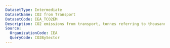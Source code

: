 ```yaml
---
DatasetType: Intermediate
DatasetName: CO2 from Transport
DatasetCode: IEA_TCO2EM
Description: CO2 emissions from transport, tonnes referring to thousands of kilograms
Source:
  OrganizationCode: IEA
  QueryCode: CO2BySector
---
```

